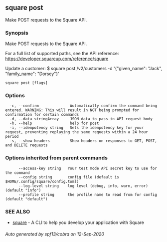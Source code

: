 ## square post

Make POST requests to the Square API.

### Synopsis

Make POST requests to the Square API.

For a full list of supported paths, see the API reference: https://developer.squareup.com/reference/square

Update a customer:
$ square post /v2/customers -d '{"given_name": "Jack", "family_name": "Dorsey"}'

```
square post [flags]
```

### Options

```
  -c, --confirm              Automatically confirm the command being entered. WARNING: This will result in NOT being prompted for confirmation for certain commands
  -d, --data stringArray     JSON data to pass in API request body
  -h, --help                 help for post
  -i, --idempotency string   Sets the idempotency key for your request, preventing replaying the same requests within a 24 hour period
  -s, --show-headers         Show headers on responses to GET, POST, and DELETE requests
```

### Options inherited from parent commands

```
      --access-key string   Your test mode API secret key to use for the command
      --config string       config file (default is $HOME/.config/square/config.toml)
      --log-level string    log level (debug, info, warn, error) (default "info")
      --profile string      the profile name to read from for config (default "default")
```

### SEE ALSO

* [square](square.md)	 - A CLI to help you develop your application with Square

###### Auto generated by spf13/cobra on 12-Sep-2020
